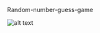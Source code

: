 Random-number-guess-game


![alt text](http://github.com/Zameerzz/random-number-guess/tree/master/congo.png)
